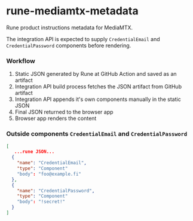 # rune-mediamtx-metadata

Rune product instructions metadata for MediaMTX.

The integration API is expected to supply `CredentialEmail` and `CredentialPassword` components before rendering.

### Workflow

1. Static JSON generated by Rune at GitHub Action and saved as an artifact
2. Integration API build process fetches the JSON artifact from GitHub artifact
3. Integration API appends it's own components manually in the static JSON
4. Final JSON returned to the browser app
5. Browser app renders the content

### Outside components `CredentialEmail` and `CredentialPassword`

```json
[
   ...rune JSON...
  {
    "name": "CredentialEmail",
    "type": "Component"
    "body": "foo@example.fi"
  },
  {
    "name": "CredentialPassword",
    "type": "Component"
    "body": "!secret!"
  }
]
```
